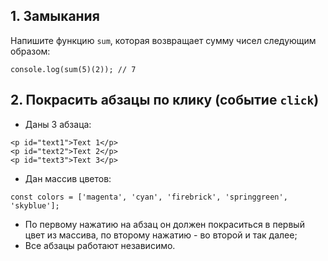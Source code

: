 ## 1. Замыкания
Напишите функцию ```sum```, которая возвращает сумму чисел следующим образом:

```
console.log(sum(5)(2)); // 7
```

## 2. Покрасить абзацы по клику (событие ```click```)
- Даны 3 абзаца:

```
<p id="text1">Text 1</p>
<p id="text2">Text 2</p>
<p id="text3">Text 3</p>
```

- Дан массив цветов:

```
const colors = ['magenta', 'cyan', 'firebrick', 'springgreen', 'skyblue'];
```

- По первому нажатию на абзац он должен покраситься в первый цвет из массива, по второму нажатию - во второй и так далее;
- Все абзацы работают независимо.
